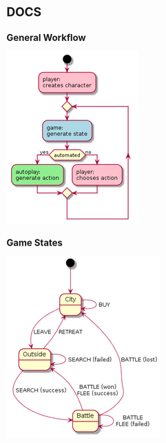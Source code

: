 # DOCS

## General Workflow

![](./diagrams/general_workflow.png)

## Game States

![](./diagrams/game_states.png)
